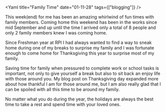 <Yaml
title="Family Time"
date="01-11-28"
tags={["blogging"]}
/>

This week(end) for me has been an amazing whirlwind of fun times with family members. Coming home this weekend has been in the works since mid September and up until the time I arrived only a total of 8 people and only 2 family members knew I was coming home.

Since Freshman year at RPI I had always wanted to find a way to sneak home during one of my breaks to surprise my family and I was fortunate enough to come home for Thanksgiving this year to surprise most of my family.

Saving time for family when pressured to complete work or school tasks is important, not only to give yourself a break but also to sit back an enjoy life with those around you. My blog post on Thanksgiving day expanded more about how thankful I am for those around me, but I am also really glad that I can be spoiled with all this time to be around my family.

No matter what you do during the year, the holidays are always the best time to take a rest and spend time with your loved ones.
